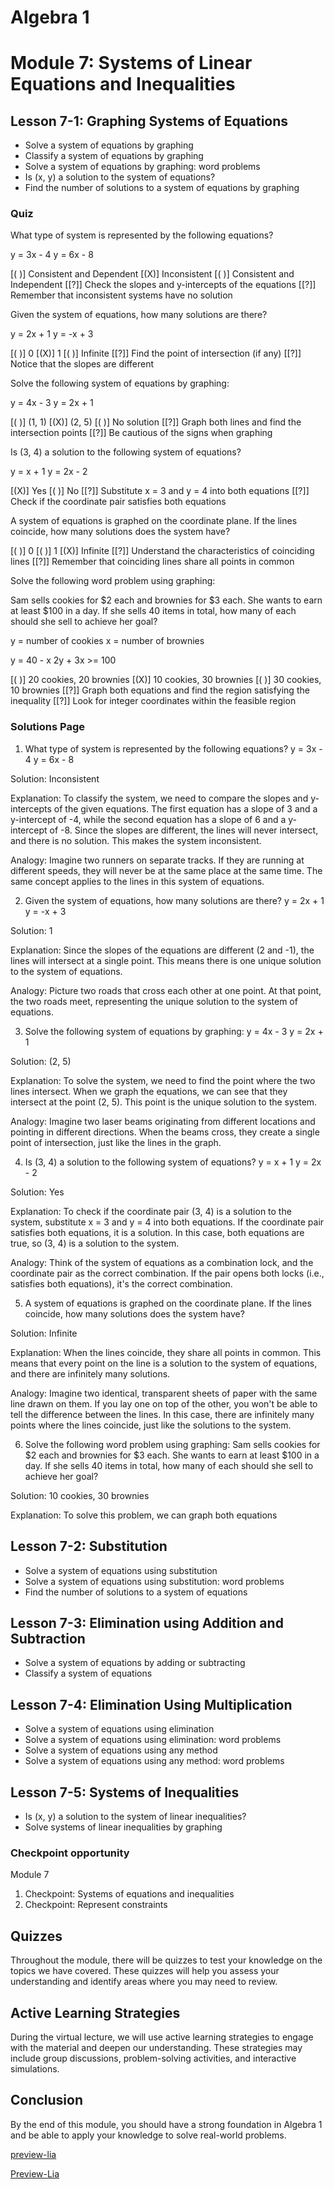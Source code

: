 <!--
author:   U. Anthony Omegbu
email:    anthonyomegbu@gmail.com
version:  0.0.1

tags:     LiaScript, education, OER

logo:     https://your-logo-url.com/logo.jpg

comment:  This document is a simple LiaScript course example.

-->

# Algebra 1 

Module 7: Systems of Linear Equations and Inequalities
======================================================

Lesson 7-1: Graphing Systems of Equations
-----------------------------------------

* Solve a system of equations by graphing
* Classify a system of equations by graphing
* Solve a system of equations by graphing: word problems
* Is (x, y) a solution to the system of equations?
* Find the number of solutions to a system of equations by graphing

### Quiz

What type of system is represented by the following equations?

y = 3x - 4 y = 6x - 8

\[( )\] Consistent and Dependent \[(X)\] Inconsistent \[( )\] Consistent and Independent \[\[?\]\] Check the slopes and y-intercepts of the equations \[\[?\]\] Remember that inconsistent systems have no solution

Given the system of equations, how many solutions are there?

y = 2x + 1 y = -x + 3

\[( )\] 0 \[(X)\] 1 \[( )\] Infinite \[\[?\]\] Find the point of intersection (if any) \[\[?\]\] Notice that the slopes are different

Solve the following system of equations by graphing:

y = 4x - 3 y = 2x + 1

\[( )\] (1, 1) \[(X)\] (2, 5) \[( )\] No solution \[\[?\]\] Graph both lines and find the intersection points \[\[?\]\] Be cautious of the signs when graphing

Is (3, 4) a solution to the following system of equations?

y = x + 1 y = 2x - 2

\[(X)\] Yes \[( )\] No \[\[?\]\] Substitute x = 3 and y = 4 into both equations \[\[?\]\] Check if the coordinate pair satisfies both equations

A system of equations is graphed on the coordinate plane. If the lines coincide, how many solutions does the system have?

\[( )\] 0 \[( )\] 1 \[(X)\] Infinite \[\[?\]\] Understand the characteristics of coinciding lines \[\[?\]\] Remember that coinciding lines share all points in common

Solve the following word problem using graphing:

Sam sells cookies for $2 each and brownies for $3 each. She wants to earn at least $100 in a day. If she sells 40 items in total, how many of each should she sell to achieve her goal?

y = number of cookies x = number of brownies

y = 40 - x 2y + 3x >= 100

\[( )\] 20 cookies, 20 brownies \[(X)\] 10 cookies, 30 brownies \[( )\] 30 cookies, 10 brownies \[\[?\]\] Graph both equations and find the region satisfying the inequality \[\[?\]\] Look for integer coordinates within the feasible region

### Solutions Page

1. What type of system is represented by the following equations? y = 3x - 4 y = 6x - 8

Solution: Inconsistent

Explanation: To classify the system, we need to compare the slopes and y-intercepts of the given equations. The first equation has a slope of 3 and a y-intercept of -4, while the second equation has a slope of 6 and a y-intercept of -8. Since the slopes are different, the lines will never intersect, and there is no solution. This makes the system inconsistent.

Analogy: Imagine two runners on separate tracks. If they are running at different speeds, they will never be at the same place at the same time. The same concept applies to the lines in this system of equations.

2. Given the system of equations, how many solutions are there? y = 2x + 1 y = -x + 3

Solution: 1

Explanation: Since the slopes of the equations are different (2 and -1), the lines will intersect at a single point. This means there is one unique solution to the system of equations.

Analogy: Picture two roads that cross each other at one point. At that point, the two roads meet, representing the unique solution to the system of equations.

3. Solve the following system of equations by graphing: y = 4x - 3 y = 2x + 1

Solution: (2, 5)

Explanation: To solve the system, we need to find the point where the two lines intersect. When we graph the equations, we can see that they intersect at the point (2, 5). This point is the unique solution to the system.

Analogy: Imagine two laser beams originating from different locations and pointing in different directions. When the beams cross, they create a single point of intersection, just like the lines in the graph.

4. Is (3, 4) a solution to the following system of equations? y = x + 1 y = 2x - 2

Solution: Yes

Explanation: To check if the coordinate pair (3, 4) is a solution to the system, substitute x = 3 and y = 4 into both equations. If the coordinate pair satisfies both equations, it is a solution. In this case, both equations are true, so (3, 4) is a solution to the system.

Analogy: Think of the system of equations as a combination lock, and the coordinate pair as the correct combination. If the pair opens both locks (i.e., satisfies both equations), it's the correct combination.

5. A system of equations is graphed on the coordinate plane. If the lines coincide, how many solutions does the system have?

Solution: Infinite

Explanation: When the lines coincide, they share all points in common. This means that every point on the line is a solution to the system of equations, and there are infinitely many solutions.

Analogy: Imagine two identical, transparent sheets of paper with the same line drawn on them. If you lay one on top of the other, you won't be able to tell the difference between the lines. In this case, there are infinitely many points where the lines coincide, just like the solutions to the system.

6. Solve the following word problem using graphing: Sam sells cookies for $2 each and brownies for $3 each. She wants to earn at least $100 in a day. If she sells 40 items in total, how many of each should she sell to achieve her goal?

Solution: 10 cookies, 30 brownies

Explanation: To solve this problem, we can graph both equations 

Lesson 7-2: Substitution
------------------------

* Solve a system of equations using substitution
* Solve a system of equations using substitution: word problems
* Find the number of solutions to a system of equations

Lesson 7-3: Elimination using Addition and Subtraction
------------------------------------------------------

* Solve a system of equations by adding or subtracting
* Classify a system of equations

Lesson 7-4: Elimination Using Multiplication
--------------------------------------------

* Solve a system of equations using elimination
* Solve a system of equations using elimination: word problems
* Solve a system of equations using any method
* Solve a system of equations using any method: word problems

Lesson 7-5: Systems of Inequalities
-----------------------------------

* Is (x, y) a solution to the system of linear inequalities?
* Solve systems of linear inequalities by graphing

### Checkpoint opportunity

Module 7

1. Checkpoint: Systems of equations and inequalities
2. Checkpoint: Represent constraints

## Quizzes

Throughout the module, there will be quizzes to test your knowledge on the topics we have covered. These quizzes will help you assess your understanding and identify areas where you may need to review.

## Active Learning Strategies

During the virtual lecture, we will use active learning strategies to engage with the material and deepen our understanding. These strategies may include group discussions, problem-solving activities, and interactive simulations.

## Conclusion

By the end of this module, you should have a strong foundation in Algebra 1 and be able to apply your knowledge to solve real-world problems.

[preview-lia](https://raw.githubusercontent.com/awakwe/Algebra1Student-copy/main/README.md)

[Preview-Lia](https://liascript.github.io/course/?https://raw.githubusercontent.com/awakwe/Algebra1Student-copy/main/README.md)
